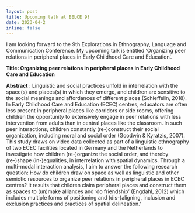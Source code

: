 ```yaml
---
layout: post
title: Upcoming talk at EELCE 9!
date: 2023-04-2
inline: false
---
```

I am looking forward to the 9th Explorations in Ethnography, Language and Communication Conference. My upcoming talk is entitled ‘Organizing peer relations in peripheral places in Early Childhood Care and Education‘.

**Title: Organizing peer relations in peripheral places in Early Childhood Care and Education**

**Abstract** : Linguistic and social practices unfold in interrelation with the space(s) and places(s) in which they emerge, and children are sensitive to the social meanings and affordances of different places (Schieffelin, 2018). In Early Childhood Care and Education (ECEC) centres, educators are often less present in peripheral places like corridors or side rooms, offering children the opportunity to extensively engage in peer relations with less intervention from adults than in central places like the classroom. In such peer interactions, children constantly (re-)construct their social organization, including moral and social order (Goodwin & Kyratzis, 2007). 
This study draws on video data collected as part of a linguistic ethnography of two ECEC facilities located in Germany and the Netherlands to investigate how children (re-)organize the social order, and thereby (re-)shape (in-)equalities, in interrelation with spatial dynamics. 
Through a multi-modal interaction analysis, I aim to answer the following research question: How do children draw on space as well as linguistic and other semiotic resources to organize peer relations in peripheral places in ECEC centres? It results that children claim peripheral places and construct them as spaces to (un)make alliances and ‘do friendship’ (Engdahl, 2012) which includes multiple forms of positioning and (dis-)aligning, inclusion and exclusion practices and practices of spatial delineation.‘
